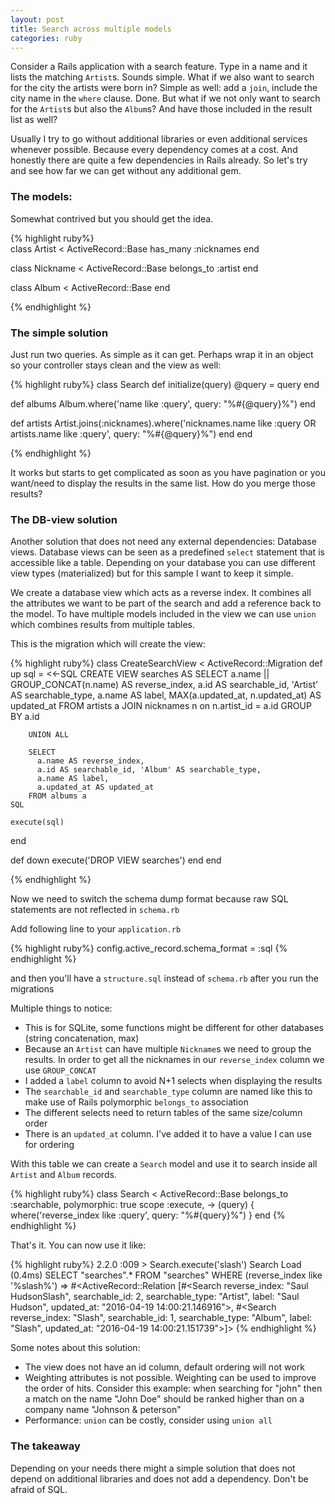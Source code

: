 ```yaml
---
layout: post
title: Search across multiple models
categories: ruby
---
```


Consider a Rails application with a search feature. Type in a name and it lists the matching ```Artist```s. Sounds simple.
What if we also want to search for the city the artists were born in? Simple as well: add a ```join```, include the city name in the ```where``` clause. Done.
But what if we not only want to search for the ```Artist```s but also the ```Album```s? And have those included in the result list as well?

Usually I try to go without additional libraries or even additional services whenever possible. Because every dependency comes at a cost. And honestly there are quite a few dependencies in Rails already. So let's try and see how far we can get without any additional gem.


### The models:

Somewhat contrived but you should get the idea.

{% highlight ruby%}  
class Artist < ActiveRecord::Base
  has_many :nicknames
end

class Nickname < ActiveRecord::Base
  belongs_to :artist
end

class Album < ActiveRecord::Base
end

{% endhighlight %}


### The simple solution

Just run two queries. As simple as it can get. Perhaps wrap it in an object so your controller stays clean and the view as well:

{% highlight ruby%}
class Search
  def initialize(query)
    @query = query
  end

  def albums
    Album.where('name like :query', query: "%#{@query}%")
  end

  def artists
    Artist.joins(:nicknames).where('nicknames.name like :query OR artists.name like :query', query: "%#{@query}%")
  end
end

{% endhighlight %}

It works but starts to get complicated as soon as you have pagination or you want/need to display the results in the same list. How do you merge those results?

### The DB-view solution

Another solution that does not need any external dependencies: Database views. Database views can be seen as a predefined ```select``` statement that is accessible like a table. Depending on your database you can use different view types (materialized) but for this sample I want to keep it simple.

We create a database view which acts as a reverse index. It combines all the attributes we want to be part of the search and add a reference back to the model. To have multiple models included in the view we can use ```union``` which combines results from multiple tables.

This is the migration which will create the view:

{% highlight ruby%}
class CreateSearchView < ActiveRecord::Migration
  def up
    sql = <<-SQL
      CREATE VIEW searches AS
        SELECT
          a.name || GROUP_CONCAT(n.name) AS reverse_index,
          a.id AS searchable_id, 'Artist' AS searchable_type,
          a.name AS label,
          MAX(a.updated_at, n.updated_at) AS updated_at
        FROM artists a
        JOIN nicknames n on n.artist_id = a.id
        GROUP BY a.id

        UNION ALL

        SELECT
          a.name AS reverse_index,
          a.id AS searchable_id, 'Album' AS searchable_type,
          a.name AS label,
          a.updated_at AS updated_at
        FROM albums a
    SQL

    execute(sql)
  end

  def down
    execute('DROP VIEW searches')
  end
end

{% endhighlight %}

Now we need to switch the schema dump format because raw SQL statements are not reflected in ```schema.rb```

Add following line to your ```application.rb```

{% highlight ruby%}
config.active_record.schema_format = :sql
{% endhighlight %}

and then you'll have a ```structure.sql``` instead of ```schema.rb``` after you run the migrations

Multiple things to notice:

* This is for SQLite, some functions might be different for other databases (string concatenation, max)
* Because an ```Artist``` can have multiple ```Nickname```s we need to group the results. In order to get all the nicknames in our ```reverse_index``` column we use ```GROUP_CONCAT```
* I added a ```label``` column to avoid N+1 selects when displaying the results
* The ```searchable_id``` and ```searchable_type``` column are named like this to make use of Rails polymorphic ```belongs_to``` association
* The different selects need to return tables of the same size/column order
* There is an ```updated_at``` column. I've added it to have a value I can use for ordering

With this table we can create a ```Search``` model and use it to search inside all ```Artist``` and ```Album``` records.

{% highlight ruby%}
class Search < ActiveRecord::Base
  belongs_to :searchable, polymorphic: true
  scope :execute, -> (query) {
    where('reverse_index like :query', query: "%#{query}%")
  }
end
{% endhighlight %}

That's it. You can now use it like:

{% highlight ruby%}
2.2.0 :009 > Search.execute('slash')
  Search Load (0.4ms)  SELECT "searches".* FROM "searches" WHERE (reverse_index like '%slash%')
 => #<ActiveRecord::Relation [#<Search reverse_index: "Saul HudsonSlash", searchable_id: 2, searchable_type: "Artist", label: "Saul Hudson", updated_at: "2016-04-19 14:00:21.146916">, #<Search reverse_index: "Slash", searchable_id: 1, searchable_type: "Album", label: "Slash", updated_at: "2016-04-19 14:00:21.151739">]>
{% endhighlight %}




Some notes about this solution:

* The view does not have an id column, default ordering will not work
* Weighting attributes is not possible. Weighting can be used to improve the order of hits. Consider this example: when searching for "john" then a match on the name "John Doe" should be ranked higher than on a company name "Johnson & peterson"
* Performance: ```union``` can be costly, consider using ```union all```

### The takeaway

Depending on your needs there might a simple solution that does not depend on additional libraries and does not add a dependency. Don't be afraid of SQL.
